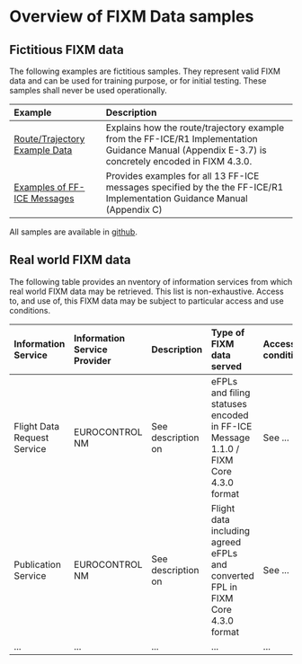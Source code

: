 # Overview of FIXM Data samples

## Fictitious FIXM data
The following examples are fictitious samples. They represent valid FIXM data and can be used for training purpose, or for initial testing.
These samples shall never be used operationally.

|Example|Description|
|:-|:-|
| [Route/Trajectory Example Data](/fixm-in-support-of-ffice/example_data.md)   |  Explains how the route/trajectory example from the FF-ICE/R1 Implementation Guidance Manual (Appendix E-3.7) is concretely encoded in FIXM 4.3.0.|
| [Examples of FF-ICE Messages](/fixm-in-support-of-ffice/example_messages.md) |  Provides examples for all 13 FF-ICE messages specified by the the FF-ICE/R1 Implementation Guidance Manual (Appendix C) |

All samples are available in [github]().


## Real world FIXM data

The following table provides an nventory of information services from which real world FIXM data may be retrieved. This list is non-exhaustive. 
Access to, and use of, this FIXM data may be subject to particular access and use conditions.

| Information Service | Information Service Provider | Description | Type of FIXM data served | Access conditions |
|:-|:-|:-|:-|:-|
|Flight Data Request Service|EUROCONTROL NM|See description on |eFPLs and filing statuses encoded in FF-ICE Message 1.1.0 / FIXM Core 4.3.0 format | See ...|
|Publication Service|EUROCONTROL NM|See description on |Flight data including agreed eFPLs and converted FPL in FIXM Core 4.3.0 format | See ...|
|...|...|...|...|...|

